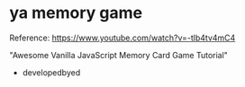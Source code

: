 # ya memory game

Reference: https://www.youtube.com/watch?v=-tlb4tv4mC4

"Awesome Vanilla JavaScript Memory Card Game Tutorial"

- developedbyed